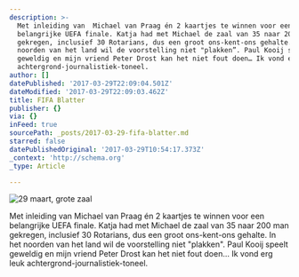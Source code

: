 ```yaml
---
description: >-
  Met inleiding van  Michael van Praag én 2 kaartjes te winnen voor een
  belangrijke UEFA finale. Katja had met Michael de zaal van 35 naar 200 man
  gekregen, inclusief 30 Rotarians, dus een groot ons-kent-ons gehalte. In het
  noorden van het land wil de voorstelling niet "plakken”. Paul Kooij speelt
  geweldig en mijn vriend Peter Drost kan het niet fout doen… Ik vond erg leuk
  achtergrond-journalistiek-toneel.
author: []
datePublished: '2017-03-29T22:09:04.501Z'
dateModified: '2017-03-29T22:09:03.462Z'
title: FIFA Blatter
publisher: {}
via: {}
inFeed: true
sourcePath: _posts/2017-03-29-fifa-blatter.md
starred: false
datePublishedOriginal: '2017-03-29T10:54:17.373Z'
_context: 'http://schema.org'
_type: Article

---
```

![29 maart, grote zaal](https://the-grid-user-content.s3-us-west-2.amazonaws.com/703b05f9-7b90-4e0d-89cd-812f461447ac.jpg)

Met inleiding van Michael van Praag én 2 kaartjes te winnen voor een belangrijke UEFA finale. Katja had met Michael de zaal van 35 naar 200 man gekregen, inclusief 30 Rotarians, dus een groot ons-kent-ons gehalte. In het noorden van het land wil de voorstelling niet "plakken". Paul Kooij speelt geweldig en mijn vriend Peter Drost kan het niet fout doen... Ik vond erg leuk achtergrond-journalistiek-toneel.